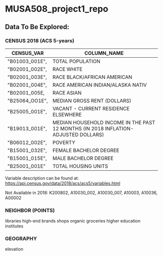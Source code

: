 # MUSA508_project1_repo

## Data To Be Explored:

### CENSUS 2018 (ACS 5-years)
| CENSUS_VAR | COLUMN_NAME |
|----------|---------|
| "B01003_001E",|TOTAL POPULATION|
| "B02001_002E",|RACE WHITE|
| "B02001_003E",|RACE BLACK/AFRICAN AMERICAN|
| "B02001_004E",|RACE AMERICAN INDIAN/ALASKA NATIV| 
| "B02001_005E,|RACE ASIAN|
| "B25064_OO1E",|MEDIAN GROSS RENT (DOLLARS)|
| "B25005_001E",|VACANT - CURRENT RESIDENCE ELSEWHERE|
| "B19013_001E",|MEDIAN HOUSEHOLD INCOME IN THE PAST 12 MONTHS (IN 2018 INFLATION-ADJUSTED DOLLARS)|
| "B06012_002E",|POVERTY|
| "B15001_032E",|FEMALE BACHELOR DEGREE|
| "B15001_015E",|MALE BACHELOR DEGREE|
| "B25001_001E"|TOTAL HOUSING UNITS|

Variable description can be found at: https://api.census.gov/data/2018/acs/acs5/variables.html

Not Available in 2018: K200802, A10030_002, A10030_007, A10003, A10036, A00002


### NEIGHBOR (POINTS)
libraries
high-end brands shops
organic groceries
higher education institutes

### GEOGRAPHY
elevation
